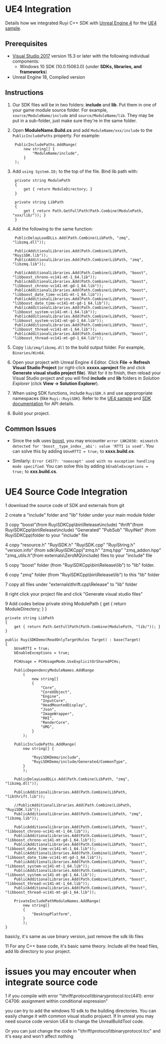 # UE4 Integration

Details how we integrated Ruyi C++ SDK with [Unreal Engine 4](https://www.unrealengine.com/en-US/) for the [UE4 sample](https://bitbucket.org/playruyi/unreal_demo).

## Prerequisites

- [Visual Studio 2017](https://www.visualstudio.com/vs/community/) version 15.3 or later with the following individual components:
    - Windows 10 SDK (10.0.15063.0) (under __SDKs, libraries, and frameworks__)
- Unreal Engine 18, Compiled version

## Instructions

1. Our SDK files will be in two folders: __include__ and __lib__.  Put them in one of your game module source folder.  For example, `source/ModuleName/include` and `source/ModuleName/lib`.  They may be put in a sub-folder, just make sure they're in the same folder.
1. Open __ModuleName.Build.cs__ and add `ModuleName/xxx/include` to the `PublicIncludePaths` property.  For example:

        PublicIncludePaths.AddRange(
            new string[] {
                "ModuleName/include",
            }
        );

1. Add `using System.IO;` to the top of the file.  Bind lib path with:

        private string ModulePath
        {
            get { return ModuleDirectory; }
        }

        private string LibPath
        {
            get { return Path.GetFullPath(Path.Combine(ModulePath, "xxx/lib/")); }
        }

1. Add the following to the same function:

        PublicDelayLoadDLLs.Add(Path.Combine(LibPath, "zmq", "libzmq.dll"));

        PublicAdditionalLibraries.Add(Path.Combine(LibPath, "RuyiSDK.lib"));
        PublicAdditionalLibraries.Add(Path.Combine(LibPath, "zmq", "libzmq.lib"));

        PublicAdditionalLibraries.Add(Path.Combine(LibPath, "boost", "libboost_chrono-vc141-mt-1_64.lib"));
        PublicAdditionalLibraries.Add(Path.Combine(LibPath, "boost", "libboost_chrono-vc141-mt-gd-1_64.lib"));
        PublicAdditionalLibraries.Add(Path.Combine(LibPath, "boost", "libboost_date_time-vc141-mt-1_64.lib"));
        PublicAdditionalLibraries.Add(Path.Combine(LibPath, "boost", "libboost_date_time-vc141-mt-gd-1_64.lib"));
        PublicAdditionalLibraries.Add(Path.Combine(LibPath, "boost", "libboost_system-vc141-mt-1_64.lib"));
        PublicAdditionalLibraries.Add(Path.Combine(LibPath, "boost", "libboost_system-vc141-mt-gd-1_64.lib"));
        PublicAdditionalLibraries.Add(Path.Combine(LibPath, "boost", "libboost_thread-vc141-mt-1_64.lib"));
        PublicAdditionalLibraries.Add(Path.Combine(LibPath, "boost", "libboost_thread-vc141-mt-gd-1_64.lib"));

1. Copy `lib/zmq/libzmq.dll` to the build output folder.  For example, `Binaries/Win64`.
1. Open your project with Unreal Engine 4 Editor.  Click __File -> Refresh Visual Studio Project__ (or right-click __xxxxx.uproject__ file and click __Generate visual studio project file__).  Wait for it to finish, then reload your Visual Studio project and you will find __include__ and __lib__ folders in _Solution Explorer_ (click __View -> Solution Explorer__).
1. When using SDK functions, include `RuyiSDK.h` and use apprpropriate namespaces (like `Ruyi::RuyiSDK`).  Refer to the [UE4 sample](https://bitbucket.org/playruyi/unreal_demo) and [SDK documentation](http://dev.playruyi.com/api) for API details.
1. Build your project.

## Common Issues

- Since the sdk uses [boost](http://www.boost.org/), you may encounter `error LNK2038: mismatch detected for 'boost__type_index__abi': value 'RTTI is used'`.  You can solve this by adding `bUseRTTI = true;` to __xxxx.build.cs__.

- Similarly: `Error C4577: 'noexcept' used with no exception handling mode specified`.  You can solve this by adding `bEnableExceptions = true;` to __xxx.build.cs__.

# UE4 Source Code Integration

1 download the source code of SDK and externals from git

2 create a "include" folder and "lib" folder under your main module folder

3 copy "boost"(from RuyiSDKCpp\bin\Release\include) "thrift"(from RuyiSDKCpp\bin\Release\include) "Generated" "PubSub" "RuyiNet" (from RuyiSDKCpp)folder to your "include" file

4 copy "resource.h" "RuyiSDK.h" "RuyiSDK.cpp" "RuyiString.h" "version.info" (from sdk\RuyiSDKCpp)"zmq.h" "zmq.hpp" "zmq_addon.hpp" "zmq_utils.h"(from externals\ZeroMQ\include) files to your "include" file

5 copy "boost" folder (from "RuyiSDKCpp\bin\Release\lib") to "lib" folder.

6 copy "zmq" folder (from "RuyiSDKCpp\bin\Release\lib") to this "lib" folder

7 copy all files under "externals\thrift.cpp\Release" to "lib" folder

8 right click your project file and click "Generate visual studio files"

9 Add codes below
    private string ModulePath
    {
        get { return ModuleDirectory; }
    }

    private string LibPath
    {
        get { return Path.GetFullPath(Path.Combine(ModulePath, "lib/")); }
    } 

    public RuyiSDKDemo(ReadOnlyTargetRules Target) : base(Target)
	{
        bUseRTTI = true;
        bEnableExceptions = true;

        PCHUsage = PCHUsageMode.UseExplicitOrSharedPCHs;

		PublicDependencyModuleNames.AddRange
            (
                new string[] 
                {
                    "Core",
                    "CoreUObject",
                    "Engine",
                    "InputCore",
                    "HeadMountedDisplay",
                    "Json",
                    "ImageWrapper",
                    "RHI",
                    "RenderCore",
                    "UMG",
                }
            );

        PublicIncludePaths.AddRange(
            new string[] {

                "RuyiSDKDemo/include",
                "RuyiSDKDemo/include/Generated/CommonType",
			}
            );

        PublicDelayLoadDLLs.Add(Path.Combine(LibPath, "zmq", "libzmq.dll"));

        PublicAdditionalLibraries.Add(Path.Combine(LibPath, "libthrift.lib"));

        //PublicAdditionalLibraries.Add(Path.Combine(LibPath, "RuyiSDK.lib"));
        PublicAdditionalLibraries.Add(Path.Combine(LibPath, "zmq", "libzmq.lib"));

        PublicAdditionalLibraries.Add(Path.Combine(LibPath, "boost", "libboost_chrono-vc141-mt-1_64.lib"));
        PublicAdditionalLibraries.Add(Path.Combine(LibPath, "boost", "libboost_chrono-vc141-mt-gd-1_64.lib"));
        PublicAdditionalLibraries.Add(Path.Combine(LibPath, "boost", "libboost_date_time-vc141-mt-1_64.lib"));
        PublicAdditionalLibraries.Add(Path.Combine(LibPath, "boost", "libboost_date_time-vc141-mt-gd-1_64.lib"));
        PublicAdditionalLibraries.Add(Path.Combine(LibPath, "boost", "libboost_system-vc141-mt-1_64.lib"));
        PublicAdditionalLibraries.Add(Path.Combine(LibPath, "boost", "libboost_system-vc141-mt-gd-1_64.lib"));
        PublicAdditionalLibraries.Add(Path.Combine(LibPath, "boost", "libboost_thread-vc141-mt-1_64.lib"));
        PublicAdditionalLibraries.Add(Path.Combine(LibPath, "boost", "libboost_thread-vc141-mt-gd-1_64.lib"));

        PrivateIncludePathModuleNames.AddRange(
            new string[] 
            {
                "DesktopPlatform",
            }
            );
    }
basicly, it's same as use binary version, just remove the sdk lib files

11 For any C++ base code, it's basic same theory. Include all the head files, add lib directory to your project.

# issues you may encouter when integrate source code

1 if you compile with error "\thrift\protocol\tbinaryprotocol.tcc(441): error C4706: assignment within conditional expression"

you can try to add the windows 10 sdk to the building directories. You can easily change it with common visual studio projuect. If In unreal you may need source code version UE4 to change the UnrealBuildTool code. 

Or you can just change the code in "\thrift\protocol\tbinaryprotocol.tcc" and it's easy and won't affect nothing
